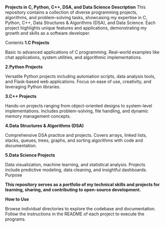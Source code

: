 **Projects in C, Python, C++, DSA, and Data Science**
**Description**
This repository contains a collection of diverse programming projects, algorithms, and problem-solving tasks, showcasing my expertise in C, Python, C++, Data Structures & Algorithms (DSA), and Data Science. Each project highlights unique features and applications, demonstrating my growth and skills as a software developer.

Contents
**1.C Projects**

Basic to advanced applications of C programming.
Real-world examples like chat applications, system utilities, and algorithmic implementations.

**2.Python Projects**

Versatile Python projects including automation scripts, data analysis tools, and Flask-based web applications.
Focus on ease of use, creativity, and leveraging Python libraries.

**3.C++ Projects**

Hands-on projects ranging from object-oriented designs to system-level implementations.
Includes problem-solving, file handling, and dynamic memory management concepts.

**4.Data Structures & Algorithms (DSA)**

Comprehensive DSA practice and projects.
Covers arrays, linked lists, stacks, queues, trees, graphs, and sorting algorithms with code and documentation.

**5.Data Science Projects**

Data visualization, machine learning, and statistical analysis.
Projects include predictive modeling, data cleaning, and insightful dashboards.
Purpose

**This repository serves as a portfolio of my technical skills and projects for learning, sharing, and contributing to open-source development.**

**How to Use**

Browse individual directories to explore the codebase and documentation.
Follow the instructions in the README of each project to execute the programs.
